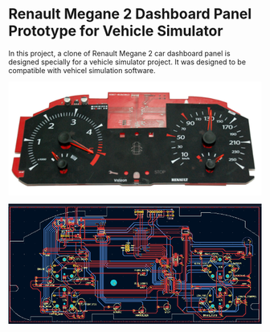 # Renault Megane 2 Dashboard Panel Prototype for Vehicle Simulator
In this project, a clone of Renault Megane 2 car dashboard panel is designed specially for a vehicle simulator project. It was designed to be compatible with vehicel simulation software.

![Alt text](https://github.com/ramazankula/car-dashboard/blob/503061cc2ed14213c88d0f38ebdc921312808fa4/car-dashboard.png?raw=true "Renault Megane 2 Dashboard")

![Alt text](https://github.com/ramazankula/car-dashboard/blob/979c4f6d30c8f7e9825bf9ed887a7bc5703400c7/car-dashboard-01.png?raw=true "Renault Megane 2 Dashboard")
